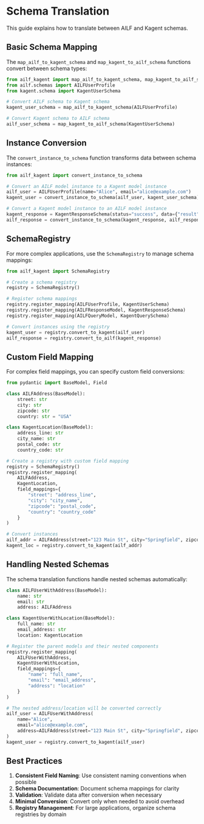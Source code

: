 # Schema Translation

This guide explains how to translate between AILF and Kagent schemas.

## Basic Schema Mapping

The `map_ailf_to_kagent_schema` and `map_kagent_to_ailf_schema` functions convert between schema types:

```python
from ailf_kagent import map_ailf_to_kagent_schema, map_kagent_to_ailf_schema
from ailf.schemas import AILFUserProfile
from kagent.schema import KagentUserSchema

# Convert AILF schema to Kagent schema
kagent_user_schema = map_ailf_to_kagent_schema(AILFUserProfile)

# Convert Kagent schema to AILF schema
ailf_user_schema = map_kagent_to_ailf_schema(KagentUserSchema)
```

## Instance Conversion

The `convert_instance_to_schema` function transforms data between schema instances:

```python
from ailf_kagent import convert_instance_to_schema

# Convert an AILF model instance to a Kagent model instance
ailf_user = AILFUserProfile(name="Alice", email="alice@example.com")
kagent_user = convert_instance_to_schema(ailf_user, kagent_user_schema)

# Convert a Kagent model instance to an AILF model instance
kagent_response = KagentResponseSchema(status="success", data={"result": 42})
ailf_response = convert_instance_to_schema(kagent_response, ailf_response_schema)
```

## SchemaRegistry

For more complex applications, use the `SchemaRegistry` to manage schema mappings:

```python
from ailf_kagent import SchemaRegistry

# Create a schema registry
registry = SchemaRegistry()

# Register schema mappings
registry.register_mapping(AILFUserProfile, KagentUserSchema)
registry.register_mapping(AILFResponseModel, KagentResponseSchema)
registry.register_mapping(AILFQueryModel, KagentQuerySchema)

# Convert instances using the registry
kagent_user = registry.convert_to_kagent(ailf_user)
ailf_response = registry.convert_to_ailf(kagent_response)
```

## Custom Field Mapping

For complex field mappings, you can specify custom field conversions:

```python
from pydantic import BaseModel, Field

class AILFAddress(BaseModel):
    street: str
    city: str
    zipcode: str
    country: str = "USA"

class KagentLocation(BaseModel):
    address_line: str
    city_name: str
    postal_code: str
    country_code: str

# Create a registry with custom field mapping
registry = SchemaRegistry()
registry.register_mapping(
    AILFAddress, 
    KagentLocation,
    field_mappings={
        "street": "address_line",
        "city": "city_name",
        "zipcode": "postal_code",
        "country": "country_code"
    }
)

# Convert instances
ailf_addr = AILFAddress(street="123 Main St", city="Springfield", zipcode="12345")
kagent_loc = registry.convert_to_kagent(ailf_addr)
```

## Handling Nested Schemas

The schema translation functions handle nested schemas automatically:

```python
class AILFUserWithAddress(BaseModel):
    name: str
    email: str
    address: AILFAddress

class KagentUserWithLocation(BaseModel):
    full_name: str
    email_address: str
    location: KagentLocation

# Register the parent models and their nested components
registry.register_mapping(
    AILFUserWithAddress,
    KagentUserWithLocation,
    field_mappings={
        "name": "full_name",
        "email": "email_address",
        "address": "location"
    }
)

# The nested address/location will be converted correctly
ailf_user = AILFUserWithAddress(
    name="Alice",
    email="alice@example.com",
    address=AILFAddress(street="123 Main St", city="Springfield", zipcode="12345")
)
kagent_user = registry.convert_to_kagent(ailf_user)
```

## Best Practices

1. **Consistent Field Naming**: Use consistent naming conventions when possible
2. **Schema Documentation**: Document schema mappings for clarity
3. **Validation**: Validate data after conversion when necessary
4. **Minimal Conversion**: Convert only when needed to avoid overhead
5. **Registry Management**: For large applications, organize schema registries by domain
